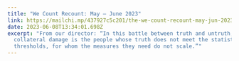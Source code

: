 ```yaml
---
title: "We Count Recount: May – June 2023"
link: https://mailchi.mp/437927c5c201/the-we-count-recount-may-jun-2023
date: 2023-06-08T13:34:01.698Z
excerpt: "From our director: “In this battle between truth and untruth, the
  collateral damage is the people whose truth does not meet the statistical
  thresholds, for whom the measures they need do not scale.”"
---
```

